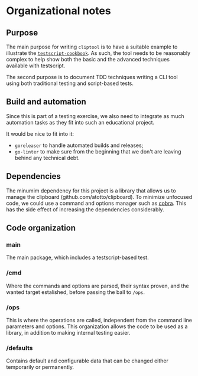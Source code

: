 # Organizational notes

## Purpose

The main purpose for writing `cliptool` is to have a suitable example to illustrate the [`testscript-cookbook`](https://github.com/datacharmer/testscript-cookbook). As such, the tool needs to be reasonably complex to help show both the basic and the advanced techniques available with testscript.

The second purpose is to document TDD techniques writing a CLI tool using both traditional testing and script-based tests.

## Build and automation

Since this is part of a testing exercise, we also need to integrate as much automation tasks as they fit into such an educational project. 

It would be nice to fit into it:

* `goreleaser` to handle automated builds and releases;
* `go-linter` to make sure from the beginning that we don't are leaving behind any technical debt.

## Dependencies

The minumim dependency for this project is a library that allows us to manage the clipboard (github.com/atotto/clipboard).
To minimize unfocused code, we could use a command and options manager such as [cobra](https://github.com/spf13/cobra). This has the side effect of increasing the dependencies considerably.

## Code organization

### main

The main package, which includes a testscript-based test.

### /cmd

Where the commands and options are parsed, their syntax proven, and the wanted target estalished, before passing the ball to `/ops`.

### /ops

This is where the operations are called, independent from the command line parameters and options. This organization allows the code to be used as a library, in addition to making internal testing easier.

### /defaults

Contains default and configurable data that can be changed either temporarily or permanently.

